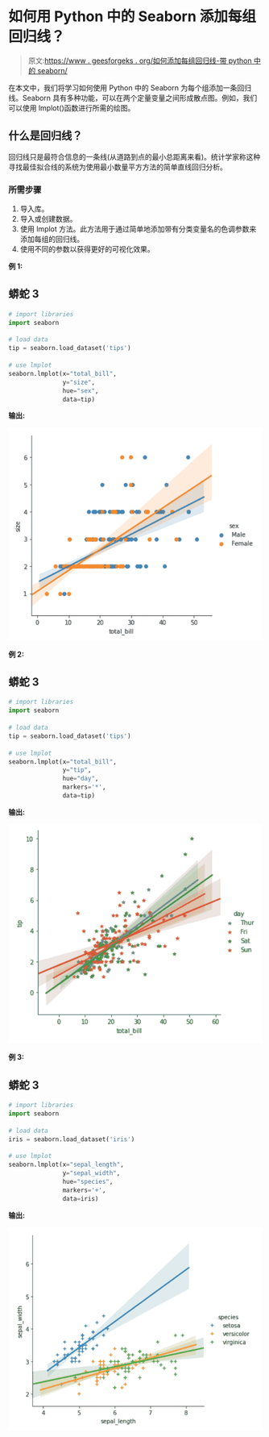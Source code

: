 # 如何用 Python 中的 Seaborn 添加每组回归线？

> 原文:[https://www . geesforgeks . org/如何添加每组回归线-带 python 中的 seaborn/](https://www.geeksforgeeks.org/how-to-add-regression-line-per-group-with-seaborn-in-python/)

在本文中，我们将学习如何使用 Python 中的 Seaborn 为每个组添加一条回归线。Seaborn 具有多种功能，可以在两个定量变量之间形成散点图。例如，我们可以使用 lmplot()函数进行所需的绘图。

## **什么是回归线？**

回归线只是最符合信息的一条线(从道路到点的最小总距离来看)。统计学家称这种寻找最佳拟合线的系统为使用最小数量平方方法的简单直线回归分析。

### 所需步骤

1.  导入库。
2.  导入或创建数据。
3.  使用 lmplot 方法。此方法用于通过简单地添加带有分类变量名的色调参数来添加每组的回归线。
4.  使用不同的参数以获得更好的可视化效果。

**例 1:**

## 蟒蛇 3

```py
# import libraries
import seaborn

# load data
tip = seaborn.load_dataset('tips')

# use lmplot
seaborn.lmplot(x="total_bill",
               y="size",
               hue="sex",
               data=tip)
```

**输出:**

![](img/e9c0a67574f274fee8e43b1a3fddc17e.png)

**例 2:**

## 蟒蛇 3

```py
# import libraries
import seaborn

# load data
tip = seaborn.load_dataset('tips')

# use lmplot
seaborn.lmplot(x="total_bill",
               y="tip",
               hue="day",
               markers='*',
               data=tip)
```

**输出:**

![](img/da2378a9ede78ea52f78165d9c3421fe.png)

**例 3:**

## 蟒蛇 3

```py
# import libraries
import seaborn

# load data
iris = seaborn.load_dataset('iris')

# use lmplot
seaborn.lmplot(x="sepal_length",
               y="sepal_width",
               hue="species",
               markers='+',
               data=iris)
```

**输出:**

![](img/4ad02f723eb4d98a7813650aa0c9a5d4.png)